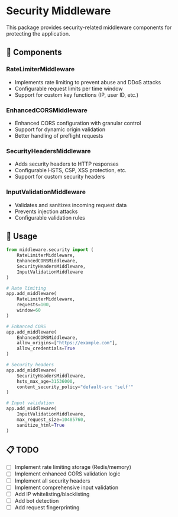 # Security Middleware

This package provides security-related middleware components for protecting the application.

## 📁 Components

### RateLimiterMiddleware
- Implements rate limiting to prevent abuse and DDoS attacks
- Configurable request limits per time window
- Support for custom key functions (IP, user ID, etc.)

### EnhancedCORSMiddleware
- Enhanced CORS configuration with granular control
- Support for dynamic origin validation
- Better handling of preflight requests

### SecurityHeadersMiddleware
- Adds security headers to HTTP responses
- Configurable HSTS, CSP, XSS protection, etc.
- Support for custom security headers

### InputValidationMiddleware
- Validates and sanitizes incoming request data
- Prevents injection attacks
- Configurable validation rules

## 🔧 Usage

```python
from middleware.security import (
    RateLimiterMiddleware,
    EnhancedCORSMiddleware,
    SecurityHeadersMiddleware,
    InputValidationMiddleware
)

# Rate limiting
app.add_middleware(
    RateLimiterMiddleware,
    requests=100,
    window=60
)

# Enhanced CORS
app.add_middleware(
    EnhancedCORSMiddleware,
    allow_origins=["https://example.com"],
    allow_credentials=True
)

# Security headers
app.add_middleware(
    SecurityHeadersMiddleware,
    hsts_max_age=31536000,
    content_security_policy="default-src 'self'"
)

# Input validation
app.add_middleware(
    InputValidationMiddleware,
    max_request_size=10485760,
    sanitize_html=True
)
```

## 📋 TODO

- [ ] Implement rate limiting storage (Redis/memory)
- [ ] Implement enhanced CORS validation logic
- [ ] Implement all security headers
- [ ] Implement comprehensive input validation
- [ ] Add IP whitelisting/blacklisting
- [ ] Add bot detection
- [ ] Add request fingerprinting